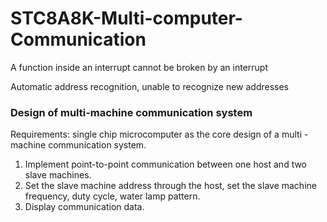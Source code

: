 # STC8A8K-Multi-computer-Communication
A function inside an interrupt cannot be broken by an interrupt

Automatic address recognition, unable to recognize new addresses

###  Design of multi-machine communication system

Requirements: single chip microcomputer as the core design of a multi - machine communication system.

1. Implement point-to-point communication between one host and two slave machines.
2. Set the slave machine address through the host, set the slave machine frequency, duty cycle, water lamp pattern.
3. Display communication data.
